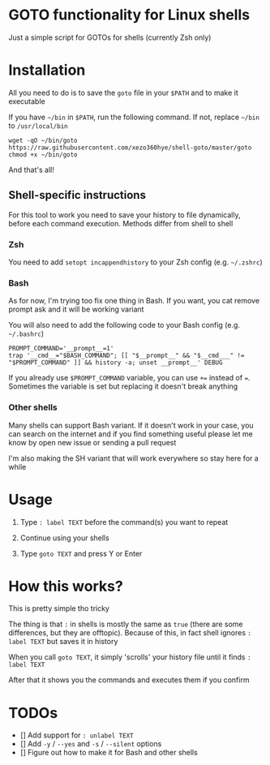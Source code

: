 # GOTO functionality for Linux shells

Just a simple script for GOTOs for shells (currently Zsh only)

# Installation

All you need to do is to save the `goto` file in your `$PATH` and to make it executable

If you have `~/bin` in `$PATH`, run the following command. If not, replace `~/bin` to `/usr/local/bin`

```
wget -qO ~/bin/goto https://raw.githubusercontent.com/xezo360hye/shell-goto/master/goto
chmod +x ~/bin/goto
```

And that's all!

## Shell-specific instructions

For this tool to work you need to save your history to file dynamically, before each command execution. Methods differ from shell to shell

### Zsh

You need to add `setopt incappendhistory` to your Zsh config (e.g. `~/.zshrc`)

### Bash

As for now, I'm trying too fix one thing in Bash. If you want, you cat remove prompt ask and it will be working variant

You will also need to add the following code to your Bash config (e.g. `~/.bashrc`)

```
PROMPT_COMMAND='__prompt__=1'
trap '__cmd__="$BASH_COMMAND"; [[ "$__prompt__" && "$__cmd___" != "$PROMPT_COMMAND" ]] && history -a; unset __prompt__' DEBUG
```

If you already use `$PROMPT_COMMAND` variable, you can use `+=` instead of `=`. Sometimes the variable is set but replacing it doesn't break anything

### Other shells

Many shells can support Bash variant. If it doesn't work in your case, you can search on the internet and if you find something useful please let me know by open new issue or sending a pull request

I'm also making the SH variant that will work everywhere so stay here for a while

# Usage

1. Type `: label TEXT` before the command(s) you want to repeat

2. Continue using your shells

3. Type `goto TEXT` and press Y or Enter

# How this works?

This is pretty simple tho tricky

The thing is that `:` in shells is mostly the same as `true` (there are some differences, but they are offtopic). Because of this, in fact shell ignores `: label TEXT` but saves it in history

When you call `goto TEXT`, it simply 'scrolls' your history file until it finds `: label TEXT`

After that it shows you the commands and executes them if you confirm

# TODOs

- [] Add support for `: unlabel TEXT`
- [] Add `-y` / `--yes` and `-s` / `--silent` options
- [] Figure out how to make it for Bash and other shells
